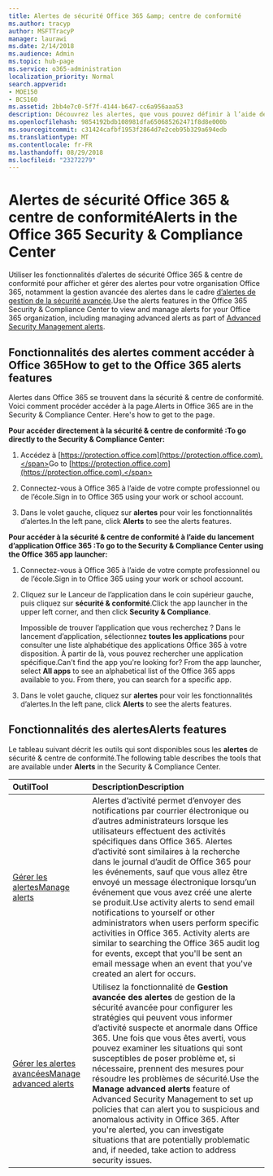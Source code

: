 ```yaml
---
title: Alertes de sécurité Office 365 &amp; centre de conformité
ms.author: tracyp
author: MSFTTracyP
manager: laurawi
ms.date: 2/14/2018
ms.audience: Admin
ms.topic: hub-page
ms.service: o365-administration
localization_priority: Normal
search.appverid:
- MOE150
- BCS160
ms.assetid: 2bb4e7c0-5f7f-4144-b647-cc6a956aaa53
description: Découvrez les alertes, que vous pouvez définir à l’aide de la sécurité dans Office 365.
ms.openlocfilehash: 9854192bdb108981dfa650685262471f8d8e000b
ms.sourcegitcommit: c31424cafbf1953f2864d7e2ceb95b329a694edb
ms.translationtype: MT
ms.contentlocale: fr-FR
ms.lasthandoff: 08/29/2018
ms.locfileid: "23272279"
---
```

# <a name="alerts-in-the-office-365-security-amp-compliance-center"></a><span data-ttu-id="72945-103">Alertes de sécurité Office 365 &amp; centre de conformité</span><span class="sxs-lookup"><span data-stu-id="72945-103">Alerts in the Office 365 Security &amp; Compliance Center</span></span>

<span data-ttu-id="72945-104">Utiliser les fonctionnalités d’alertes de sécurité Office 365 &amp; centre de conformité pour afficher et gérer des alertes pour votre organisation Office 365, notamment la gestion avancée des alertes dans le cadre [d’alertes de gestion de la sécurité avancée](office-365-cas-overview.md).</span><span class="sxs-lookup"><span data-stu-id="72945-104">Use the alerts features in the Office 365 Security &amp; Compliance Center to view and manage alerts for your Office 365 organization, including managing advanced alerts as part of [Advanced Security Management alerts](office-365-cas-overview.md).</span></span>
  
## <a name="how-to-get-to-the-office-365-alerts-features"></a><span data-ttu-id="72945-105">Fonctionnalités des alertes comment accéder à Office 365</span><span class="sxs-lookup"><span data-stu-id="72945-105">How to get to the Office 365 alerts features</span></span>

<span data-ttu-id="72945-p101">Alertes dans Office 365 se trouvent dans la sécurité &amp; centre de conformité. Voici comment procéder accéder à la page.</span><span class="sxs-lookup"><span data-stu-id="72945-p101">Alerts in Office 365 are in the Security &amp; Compliance Center. Here's how to get to the page.</span></span>
  
 <span data-ttu-id="72945-108">**Pour accéder directement à la sécurité &amp; centre de conformité :**</span><span class="sxs-lookup"><span data-stu-id="72945-108">**To go directly to the Security &amp; Compliance Center:**</span></span>
  
1. <span data-ttu-id="72945-109">Accédez à [https://protection.office.com](https://protection.office.com).</span><span class="sxs-lookup"><span data-stu-id="72945-109">Go to [https://protection.office.com](https://protection.office.com).</span></span>
    
2. <span data-ttu-id="72945-110">Connectez-vous à Office 365 à l’aide de votre compte professionnel ou de l’école.</span><span class="sxs-lookup"><span data-stu-id="72945-110">Sign in to Office 365 using your work or school account.</span></span> 
    
3. <span data-ttu-id="72945-111">Dans le volet gauche, cliquez sur **alertes** pour voir les fonctionnalités d’alertes.</span><span class="sxs-lookup"><span data-stu-id="72945-111">In the left pane, click **Alerts** to see the alerts features.</span></span> 
    
 <span data-ttu-id="72945-112">**Pour accéder à la sécurité &amp; centre de conformité à l’aide du lancement d’application Office 365 :**</span><span class="sxs-lookup"><span data-stu-id="72945-112">**To go to the Security &amp; Compliance Center using the Office 365 app launcher:**</span></span>
  
1. <span data-ttu-id="72945-113">Connectez-vous à Office 365 à l’aide de votre compte professionnel ou de l’école.</span><span class="sxs-lookup"><span data-stu-id="72945-113">Sign in to Office 365 using your work or school account.</span></span> 
    
2. <span data-ttu-id="72945-114">Cliquez sur le Lanceur de l’application dans le coin supérieur gauche, puis cliquez sur **sécurité &amp; conformité**.</span><span class="sxs-lookup"><span data-stu-id="72945-114">Click the app launcher  in the upper left corner, and then click **Security &amp; Compliance**.</span></span>
    
    <span data-ttu-id="72945-p102">Impossible de trouver l’application que vous recherchez ? Dans le lancement d’application, sélectionnez **toutes les applications** pour consulter une liste alphabétique des applications Office 365 à votre disposition. À partir de là, vous pouvez rechercher une application spécifique.</span><span class="sxs-lookup"><span data-stu-id="72945-p102">Can't find the app you're looking for? From the app launcher, select **All apps** to see an alphabetical list of the Office 365 apps available to you. From there, you can search for a specific app.</span></span> 
    
3. <span data-ttu-id="72945-118">Dans le volet gauche, cliquez sur **alertes** pour voir les fonctionnalités d’alertes.</span><span class="sxs-lookup"><span data-stu-id="72945-118">In the left pane, click **Alerts** to see the alerts features.</span></span> 
    
## <a name="alerts-features"></a><span data-ttu-id="72945-119">Fonctionnalités des alertes</span><span class="sxs-lookup"><span data-stu-id="72945-119">Alerts features</span></span>

<span data-ttu-id="72945-120">Le tableau suivant décrit les outils qui sont disponibles sous les **alertes** de sécurité &amp; centre de conformité.</span><span class="sxs-lookup"><span data-stu-id="72945-120">The following table describes the tools that are available under **Alerts** in the Security &amp; Compliance Center.</span></span> 
  
|<span data-ttu-id="72945-121">**Outil**</span><span class="sxs-lookup"><span data-stu-id="72945-121">**Tool**</span></span>|<span data-ttu-id="72945-122">**Description**</span><span class="sxs-lookup"><span data-stu-id="72945-122">**Description**</span></span>|
|:-----|:-----|
|[<span data-ttu-id="72945-123">Gérer les alertes</span><span class="sxs-lookup"><span data-stu-id="72945-123">Manage alerts</span></span>](create-activity-alerts.md) <br/> |<span data-ttu-id="72945-p103">Alertes d’activité permet d’envoyer des notifications par courrier électronique ou d’autres administrateurs lorsque les utilisateurs effectuent des activités spécifiques dans Office 365. Alertes d’activité sont similaires à la recherche dans le journal d’audit de Office 365 pour les événements, sauf que vous allez être envoyé un message électronique lorsqu’un événement que vous avez créé une alerte se produit.</span><span class="sxs-lookup"><span data-stu-id="72945-p103">Use activity alerts to send email notifications to yourself or other administrators when users perform specific activities in Office 365. Activity alerts are similar to searching the Office 365 audit log for events, except that you'll be sent an email message when an event that you've created an alert for occurs.</span></span>  <br/> |
|[<span data-ttu-id="72945-126">Gérer les alertes avancées</span><span class="sxs-lookup"><span data-stu-id="72945-126">Manage advanced alerts </span></span>](office-365-cas-overview.md) <br/> |<span data-ttu-id="72945-p104">Utilisez la fonctionnalité de **Gestion avancée des alertes** de gestion de la sécurité avancée pour configurer les stratégies qui peuvent vous informer d’activité suspecte et anormale dans Office 365. Une fois que vous êtes averti, vous pouvez examiner les situations qui sont susceptibles de poser problème et, si nécessaire, prennent des mesures pour résoudre les problèmes de sécurité.</span><span class="sxs-lookup"><span data-stu-id="72945-p104">Use the **Manage advanced alerts** feature of Advanced Security Management to set up policies that can alert you to suspicious and anomalous activity in Office 365. After you're alerted, you can investigate situations that are potentially problematic and, if needed, take action to address security issues.  </span></span><br/> |
   

